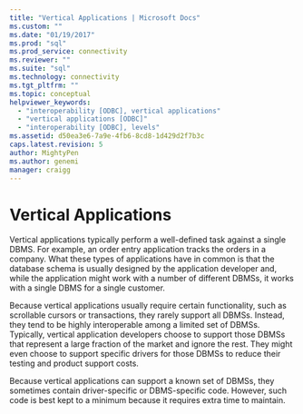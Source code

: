```yaml
---
title: "Vertical Applications | Microsoft Docs"
ms.custom: ""
ms.date: "01/19/2017"
ms.prod: "sql"
ms.prod_service: connectivity
ms.reviewer: ""
ms.suite: "sql"
ms.technology: connectivity
ms.tgt_pltfrm: ""
ms.topic: conceptual
helpviewer_keywords: 
  - "interoperability [ODBC], vertical applications"
  - "vertical applications [ODBC]"
  - "interoperability [ODBC], levels"
ms.assetid: d50ea3e6-7a9e-4fb6-8cd8-1d429d2f7b3c
caps.latest.revision: 5
author: MightyPen
ms.author: genemi
manager: craigg
---
```

# Vertical Applications
Vertical applications typically perform a well-defined task against a single DBMS. For example, an order entry application tracks the orders in a company. What these types of applications have in common is that the database schema is usually designed by the application developer and, while the application might work with a number of different DBMSs, it works with a single DBMS for a single customer.  
  
 Because vertical applications usually require certain functionality, such as scrollable cursors or transactions, they rarely support all DBMSs. Instead, they tend to be highly interoperable among a limited set of DBMSs. Typically, vertical application developers choose to support those DBMSs that represent a large fraction of the market and ignore the rest. They might even choose to support specific drivers for those DBMSs to reduce their testing and product support costs.  
  
 Because vertical applications can support a known set of DBMSs, they sometimes contain driver-specific or DBMS-specific code. However, such code is best kept to a minimum because it requires extra time to maintain.
